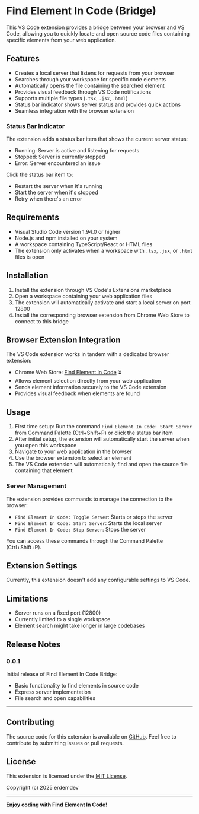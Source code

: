 # Find Element In Code (Bridge)

This VS Code extension provides a bridge between your browser and VS Code, allowing you to quickly locate and open source code files containing specific elements from your web application.

## Features

- Creates a local server that listens for requests from your browser
- Searches through your workspace for specific code elements
- Automatically opens the file containing the searched element
- Provides visual feedback through VS Code notifications
- Supports multiple file types (`.tsx`, `.jsx`, `.html`)
- Status bar indicator shows server status and provides quick actions
- Seamless integration with the browser extension

### Status Bar Indicator

The extension adds a status bar item that shows the current server status:

- Running: Server is active and listening for requests
- Stopped: Server is currently stopped
- Error: Server encountered an issue

Click the status bar item to:

- Restart the server when it's running
- Start the server when it's stopped
- Retry when there's an error

## Requirements

- Visual Studio Code version 1.94.0 or higher
- Node.js and npm installed on your system
- A workspace containing TypeScript/React or HTML files
- The extension only activates when a workspace with `.tsx`, `.jsx`, or `.html` files is open

## Installation

1. Install the extension through VS Code's Extensions marketplace
2. Open a workspace containing your web application files
3. The extension will automatically activate and start a local server on port 12800
4. Install the corresponding browser extension from Chrome Web Store to connect to this bridge

## Browser Extension Integration

The VS Code extension works in tandem with a dedicated browser extension:

- Chrome Web Store: [Find Element In Code](https://chrome.google.com/webstore/category/extensions) ⏳
- Allows element selection directly from your web application
- Sends element information securely to the VS Code extension
- Provides visual feedback when elements are found

## Usage

1. First time setup: Run the command `Find Element In Code: Start Server` from Command Palette (Ctrl+Shift+P) or click the status bar item
2. After initial setup, the extension will automatically start the server when you open this workspace
3. Navigate to your web application in the browser
4. Use the browser extension to select an element
5. The VS Code extension will automatically find and open the source file containing that element

### Server Management

The extension provides commands to manage the connection to the browser:

- `Find Element In Code: Toggle Server`: Starts or stops the server
- `Find Element In Code: Start Server`: Starts the local server
- `Find Element In Code: Stop Server`: Stops the server

You can access these commands through the Command Palette (Ctrl+Shift+P).

## Extension Settings

Currently, this extension doesn't add any configurable settings to VS Code.

## Limitations

- Server runs on a fixed port (12800)
- Currently limited to a single workspace.
- Element search might take longer in large codebases

## Release Notes

### 0.0.1

Initial release of Find Element In Code Bridge:

- Basic functionality to find elements in source code
- Express server implementation
- File search and open capabilities

---

## Contributing

The source code for this extension is available on [GitHub](https://github.com/erdemdev/find-element-in-code-bridge). Feel free to contribute by submitting issues or pull requests.

## License

This extension is licensed under the [MIT License](LICENSE).

Copyright (c) 2025 erdemdev

---

**Enjoy coding with Find Element In Code!**
